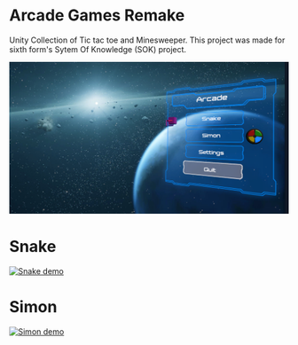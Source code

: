 Arcade Games Remake
====================
Unity Collection of Tic tac toe and Minesweeper. This project was made for sixth form's Sytem Of Knowledge (SOK) project.

![Main Menu](Docs/Main%20Menu.png)

# Snake 

[![Snake demo](https://img.youtube.com/vi/gy3A1s4Q0Qg/0.jpg)](https://youtu.be/gy3A1s4Q0Qg)

# Simon
[![Simon demo](https://img.youtube.com/vi/QAPdb6bJ25w/0.jpg)](https://www.youtube.com/watch?v=QAPdb6bJ25w)
